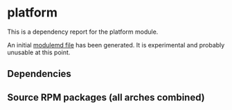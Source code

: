 # platform
This is a dependency report for the platform module.

An initial [modulemd file](platform.yaml) has been generated. It is experimental and probably unusable at this point.
## Dependencies
## Source RPM packages (all arches combined)
